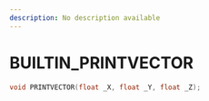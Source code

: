 ```yaml
---
description: No description available 
---
```


# BUILTIN\_PRINTVECTOR

```cpp
void PRINTVECTOR(float _X, float _Y, float _Z);
```